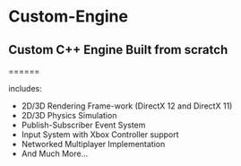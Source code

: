 # Custom-Engine
## Custom C++ Engine Built from scratch
======

includes:
* 2D/3D Rendering Frame-work (DirectX 12 and DirectX 11) <br>
* 2D/3D Physics Simulation <br>
* Publish-Subscriber Event System <br>
* Input System with Xbox Controller support <br>
* Networked Multiplayer Implementation <br>
* And Much More...
